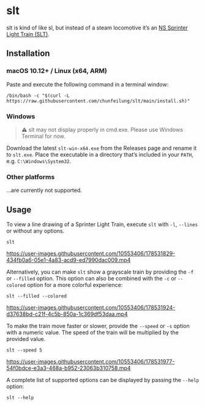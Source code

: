 # slt
slt is kind of like sl, but instead of a steam locomotive it’s an [NS Sprinter
Light Train (SLT)](https://trains.chuniversiteit.nl/#slt).

## Installation

### macOS 10.12+ / Linux (x64, ARM)
Paste and execute the following command in a terminal window:

```
/bin/bash -c "$(curl -L https://raw.githubusercontent.com/chunfeilung/slt/main/install.sh)"
```

### Windows
> :warning: slt may not display properly in cmd.exe. Please use Windows Terminal
> for now.

Download the latest `slt-win-x64.exe` from the Releases page and rename it to
`slt.exe`. Place the executable in a directory that’s included in your `PATH`,
e.g. `C:\Windows\System32`.

### Other platforms
…are currently not supported.

## Usage

To view a line drawing of a Sprinter Light Train, execute `slt` with `-l`,
`--lines` or without any options.

```
slt
```

https://user-images.githubusercontent.com/10553406/178531829-434fb0a6-05e1-4a83-acd9-ed7990dac009.mp4

Alternatively, you can make `slt` show a grayscale train by providing the `-f`
or `--filled` option. This option can also be combined with the `-c` or
`--colored` option for a more colorful experience:

```
slt --filled --colored
```

https://user-images.githubusercontent.com/10553406/178531924-d37638bd-c21f-4c5b-850a-1c369df53daa.mp4

To make the train move faster or slower, provide the `--speed` or `-s` option
with a numeric value. The speed of the train will be multiplied by the provided
value.

```
slt --speed 5
```

https://user-images.githubusercontent.com/10553406/178531977-54f0bdce-e3a3-468a-b952-23063b310758.mp4


A complete list of supported options can be displayed by passing the `--help`
option:

```
slt --help
```

